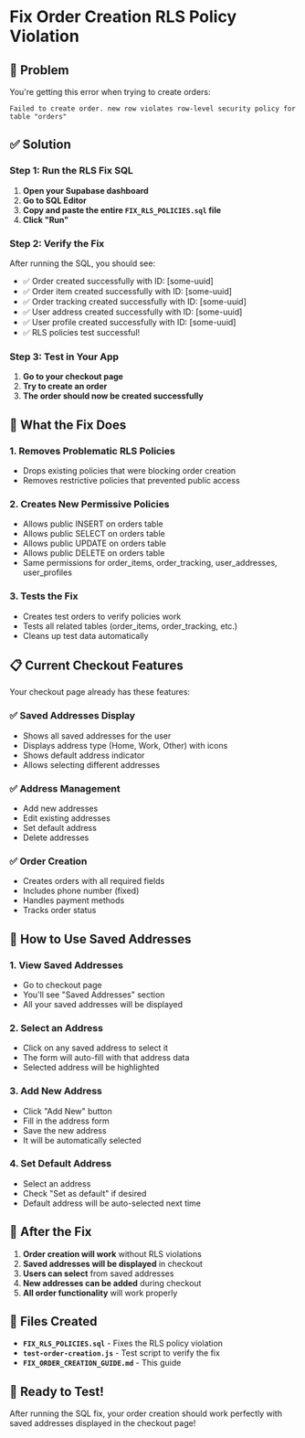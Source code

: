 # Fix Order Creation RLS Policy Violation

## 🚨 Problem
You're getting this error when trying to create orders:
```
Failed to create order. new row violates row-level security policy for table "orders"
```

## ✅ Solution

### Step 1: Run the RLS Fix SQL
1. **Open your Supabase dashboard**
2. **Go to SQL Editor**
3. **Copy and paste the entire `FIX_RLS_POLICIES.sql` file**
4. **Click "Run"**

### Step 2: Verify the Fix
After running the SQL, you should see:
- ✅ Order created successfully with ID: [some-uuid]
- ✅ Order item created successfully with ID: [some-uuid]
- ✅ Order tracking created successfully with ID: [some-uuid]
- ✅ User address created successfully with ID: [some-uuid]
- ✅ User profile created successfully with ID: [some-uuid]
- ✅ RLS policies test successful!

### Step 3: Test in Your App
1. **Go to your checkout page**
2. **Try to create an order**
3. **The order should now be created successfully**

## 🔧 What the Fix Does

### 1. **Removes Problematic RLS Policies**
- Drops existing policies that were blocking order creation
- Removes restrictive policies that prevented public access

### 2. **Creates New Permissive Policies**
- Allows public INSERT on orders table
- Allows public SELECT on orders table
- Allows public UPDATE on orders table
- Allows public DELETE on orders table
- Same permissions for order_items, order_tracking, user_addresses, user_profiles

### 3. **Tests the Fix**
- Creates test orders to verify policies work
- Tests all related tables (order_items, order_tracking, etc.)
- Cleans up test data automatically

## 📋 Current Checkout Features

Your checkout page already has these features:

### ✅ **Saved Addresses Display**
- Shows all saved addresses for the user
- Displays address type (Home, Work, Other) with icons
- Shows default address indicator
- Allows selecting different addresses

### ✅ **Address Management**
- Add new addresses
- Edit existing addresses
- Set default address
- Delete addresses

### ✅ **Order Creation**
- Creates orders with all required fields
- Includes phone number (fixed)
- Handles payment methods
- Tracks order status

## 🎯 How to Use Saved Addresses

### 1. **View Saved Addresses**
- Go to checkout page
- You'll see "Saved Addresses" section
- All your saved addresses will be displayed

### 2. **Select an Address**
- Click on any saved address to select it
- The form will auto-fill with that address data
- Selected address will be highlighted

### 3. **Add New Address**
- Click "Add New" button
- Fill in the address form
- Save the new address
- It will be automatically selected

### 4. **Set Default Address**
- Select an address
- Check "Set as default" if desired
- Default address will be auto-selected next time

## 🚀 After the Fix

1. **Order creation will work** without RLS violations
2. **Saved addresses will be displayed** in checkout
3. **Users can select** from saved addresses
4. **New addresses can be added** during checkout
5. **All order functionality** will work properly

## 📱 Files Created

- **`FIX_RLS_POLICIES.sql`** - Fixes the RLS policy violation
- **`test-order-creation.js`** - Test script to verify the fix
- **`FIX_ORDER_CREATION_GUIDE.md`** - This guide

## 🎉 Ready to Test!

After running the SQL fix, your order creation should work perfectly with saved addresses displayed in the checkout page!
